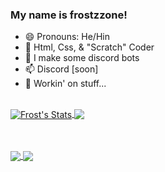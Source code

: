 ### My name is frostzzone!
  - 😄 Pronouns: He/Hin
  - 💾 Html, Css, & "Scratch" Coder
  - 🤖 I make some discord bots
  - 📫 Discord [soon]<!--: [Discord](Link here)-->
  - 🔭 Workin' on stuff...


  <br>
<a href="https://github.com/frostzzone">
  <img align="center" src="https://github-readme-stats.vercel.app/api?username=frostzzone&show_icons=true&include_all_commits=true&show_icons=true&title_color=fff&icon_color=79ff97&text_color=9f9f9f&bg_color=151515" alt="Frost's Stats" />
</a>
<a href="https://github.com/frostzzone?tab=repositories">
  <img align="center" src="https://github-readme-stats.vercel.app/api/top-langs/?username=frostzzone&show_icons=true&title_color=fff&icon_color=79ff97&text_color=9f9f9f&bg_color=151515" />
</a>

<br><br>
  <a href="https://github.com/frostzzone/fnf-song-converter/tree/frostzzone-tweaks">
  <img align="center" src="https://github-readme-stats.vercel.app/api/pin?username=frostzzone&repo=fnf-song-converter&theme=dark&show_owner=true" />
</a>
<a href="https://github.com/frostzzone/xml-unpacker">
  <img align="center" src="https://github-readme-stats.vercel.app/api/pin?username=frostzzone&repo=xml-unpacker&theme=dark&show_owner=true" />
</a>


<!--
Other info if I wanna add it

- 🌱 I’m currently learning ...
- 👯 I’m looking to collaborate on ...
- 🤔 I’m looking for help with ...
- 💬 Ask me about ...
- ⚡ Fun fact: ...
-->

